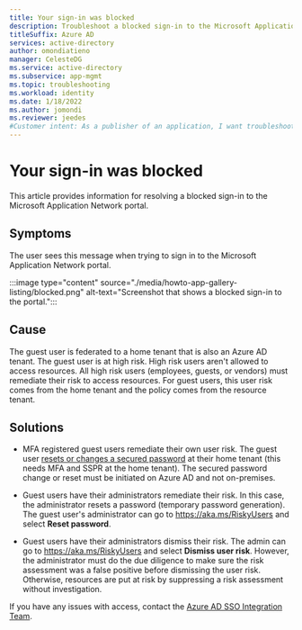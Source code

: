 ```yaml
---
title: Your sign-in was blocked
description: Troubleshoot a blocked sign-in to the Microsoft Application Network portal. 
titleSuffix: Azure AD
services: active-directory
author: omondiatieno
manager: CelesteDG
ms.service: active-directory
ms.subservice: app-mgmt
ms.topic: troubleshooting
ms.workload: identity
ms.date: 1/18/2022
ms.author: jomondi
ms.reviewer: jeedes
#Customer intent: As a publisher of an application, I want troubleshoot a blocked sign-in to the Microsoft Application Network portal.
---
```


# Your sign-in was blocked

This article provides information for resolving a blocked sign-in to the Microsoft Application Network portal.

## Symptoms

The user sees this message when trying to sign in to the Microsoft Application Network portal.

:::image type="content" source="./media/howto-app-gallery-listing/blocked.png" alt-text="Screenshot that shows a blocked sign-in to the portal.":::

## Cause

The guest user is federated to a home tenant that is also an Azure AD tenant. The guest user is at high risk. High risk users aren't allowed to access resources. All high risk users (employees, guests, or vendors) must remediate their risk to access resources. For guest users, this user risk comes from the home tenant and the policy comes from the resource tenant.
 
## Solutions

- MFA registered guest users remediate their own user risk. The guest user [resets or changes a secured password](https://aka.ms/sspr) at their home tenant (this needs MFA and SSPR at the home tenant). The secured password change or reset must be initiated on Azure AD and not on-premises.

- Guest users have their administrators remediate their risk. In this case, the administrator resets a password (temporary password generation). The guest user's administrator can go to https://aka.ms/RiskyUsers and select **Reset password**.

- Guest users have their administrators dismiss their risk. The admin can go to https://aka.ms/RiskyUsers and select **Dismiss user risk**. However, the administrator must do the due diligence to make sure the risk assessment was a false positive before dismissing the user risk. Otherwise, resources are put at risk by suppressing a risk assessment without investigation.

If you have any issues with access, contact the [Azure AD SSO Integration Team](mailto:SaaSApplicationIntegrations@service.microsoft.com).
